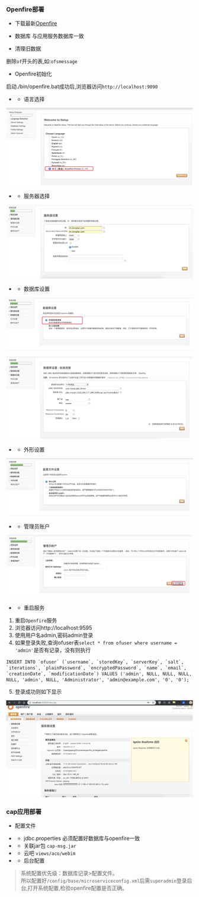 ### Openfire部署

- 下载最新[Openfire][DOWNLOAD_OPENFIRE]

- 数据库
与应用服务数据库一致

- 清理旧数据

删除`of`开头的表,如:`ofsmessage`

- Openfire初始化

启动./bin/openfire.bat成功后,浏览器访问`http://localhost:9090`

- - 语言选择

![Alt text][openfire_step_01]
- - 服务器选择

![Alt text][openfire_step_02]
- - 数据库设置

![Alt text][openfire_step_03]

![Alt text][openfire_step_04]

- - 外形设置

![Alt text][openfire_step_05]
- - 管理员账户

![Alt text][openfire_step_06]
- - 重启服务

1. 重启`Openfire`服务<br>
2. 浏览器访问http://localhost:9595
3. 使用用户名admin,密码admin登录
4. 如果登录失败,查询ofuser表`select * from ofuser where username = 'admin'`是否有记录，没有则执行
```
INSERT INTO `ofuser` (`username`, `storedKey`, `serverKey`, `salt`, `iterations`, `plainPassword`, `encryptedPassword`, `name`, `email`, `creationDate`, `modificationDate`) VALUES ('admin', NULL, NULL, NULL, NULL, 'admin', NULL, 'Administrator', 'admin@example.com', '0', '0');
```
5. 登录成功则如下显示

![Alt text][openfire_step_07]

### cap应用部署

- 配置文件

- - jdbc.properties
必须配置好数据库与openfire一致
- - 关联jar包
`cap-msg.jar`
- - 云吧
`views/aco/webim`
- - 后台配置
> 系统配置优先级：数据库记录>配置文件。<br>
> 所以配置好`/config/base/microserviceconfig.xml`后需`superadmin`登录后台,打开系统配置,检验openfire配置是否正确。<br>




[openfire_step_01]:https://github.com/GepengCn/tlim/blob/master/images/openfire_step_01.png?raw=true
[openfire_step_02]:https://github.com/GepengCn/tlim/blob/master/images/openfire_step_02.png?raw=true
[openfire_step_03]:https://github.com/GepengCn/tlim/blob/master/images/openfire_step_03.png?raw=true
[openfire_step_04]:https://github.com/GepengCn/tlim/blob/master/images/openfire_step_04.png?raw=true
[openfire_step_05]:https://github.com/GepengCn/tlim/blob/master/images/openfire_step_05.png?raw=true
[openfire_step_06]:https://github.com/GepengCn/tlim/blob/master/images/openfire_step_06.png?raw=true
[openfire_step_07]:https://github.com/GepengCn/tlim/blob/master/images/openfire_step_07.png?raw=true
[DOWNLOAD_OPENFIRE]:https://github.com/GepengCn/tlim/releases/download/v1.3/openfire.zip
